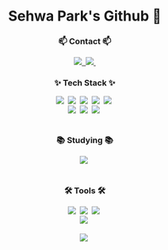 <h1 align="center">Sehwa Park's Github 🐬</h3>

<h3 align="center">📫 Contact 📫</h3>
<div align="center">
  <a href="https://velog.io/@wsd0811">
    <img src="https://img.shields.io/badge/Velog-1EBC8F?style=flat-square&logo=velog&logoColor=white" />&nbsp
  </a>
  <a href="wsd08111@gmail.com">
    <img
      src="https://img.shields.io/badge/wsd08111@gmail.com-D14836?style=flat-square&logo=gmail&logoColor=white"/>&nbsp
  </a>
</div>


<h3 align="center">✨ Tech Stack ✨</h3>
<div align="center">
  <img src="https://img.shields.io/badge/react-20232a.svg?style=flat-square&logo=react&logoColor=61DAFB" />&nbsp
  <img src="https://img.shields.io/badge/javascript-F7DF1E.svg?style=flat-square&logo=javascript&logoColor=20232a" />&nbsp
    <img src="https://img.shields.io/badge/typescript-007ACC.svg?style=flat-square&logo=typescript&logoColor=white" />&nbsp
  <img src="https://img.shields.io/badge/html5-E34F26.svg?style=flat-square&logo=html5&logoColor=white" />&nbsp
    <img src="https://img.shields.io/badge/React%20Query-FF4154?style=flat-square&logo=react%20query&logoColor=white" />&nbsp
</div>

<div align="center">
  <img src="https://img.shields.io/badge/styled--components-DB7093?style=flat-square&logo=styled-components&logoColor=ffd35b" />&nbsp
  <img src="https://img.shields.io/badge/tailwindcss-1daabb.svg?style=flat-square&logo=tailwind-css&logoColor=white" />&nbsp
  <img src="https://img.shields.io/badge/css3-1572B6.svg?style=flat-square&logo=css3&logoColor=white" />&nbsp
</div>

<br>

<h3 align="center">📚 Studying 📚</h3>
<div align="center">
  <img src="https://img.shields.io/badge/Recoil-3578E5?style=flat-square&logo=recoil&logoColor=white" />&nbsp
</div>

<br>

<h3 align="center">🛠 Tools 🛠</h3>
<div align="center">
  <img src="https://img.shields.io/badge/git-F05033.svg?style=flat-square&logo=git&logoColor=white" />&nbsp
  <img src="https://img.shields.io/badge/github-181717.svg?style=flat-square&logo=github&logoColor=white" />&nbsp
  <img src="https://img.shields.io/badge/Notion-F3F3F3.svg?style=flat-square&logo=notion&logoColor=black" />&nbsp
</div>

<div align="center">
  <img src="https://img.shields.io/badge/figma-F24E1E.svg?style=flat-square&logo=figma&logoColor=white" />&nbsp
</div>

<br>

<div align="center">
  <img src="https://img.shields.io/badge/VSCode-2C2C32.svg?style=flat-square&logo=visual-studio-code&logoColor=22ABF3" />&nbsp
</div>

<br>
